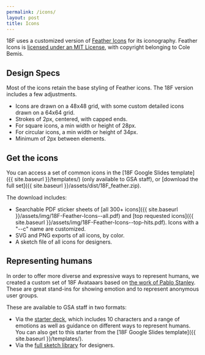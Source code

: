```yaml
---
permalink: /icons/
layout: post
title: Icons
---
```


18F uses a customized version of [Feather Icons](https://feathericons.com/) for its iconography. Feather Icons is [licensed under an MIT License](https://github.com/feathericons/feather/blob/master/LICENSE), with copyright belonging to Cole Bemis.

## Design Specs
Most of the icons retain the base styling of Feather icons. The 18F version includes a few adjustments.
* Icons are drawn on a 48x48 grid, with some custom detailed icons drawn on a 64x64 grid.
* Strokes of 2px, centered, with capped ends.
* For square icons, a min width or height of 28px.
* For circular icons, a min width or height of 34px.
* Minimum of 2px between elements.

## Get the icons
You can access a set of common icons in the [18F Google Slides template]({{ site.baseurl }}/templates/) (only available to GSA staff), or [download the full set]({{ site.baseurl }}/assets/dist/18F_feather.zip).

The download includes:
* Searchable PDF sticker sheets of [all 300+ icons]({{ site.baseurl }}/assets/img/18F-Feather-Icons--all.pdf) and [top requested icons]({{ site.baseurl }}/assets/img/18F-Feather-Icons--top-hits.pdf). Icons with a "--c" name are customized.
* SVG and PNG exports of all icons, by color.
* A sketch file of all icons for designers.

## Representing humans
In order to offer more diverse and expressive ways to represent humans, we created a custom set of 18F Avataaars based on [the work of Pablo Stanley](https://getavataaars.com/). These are great stand-ins for showing emotion and to represent anonymous user groups.

These are available to GSA staff in two formats:
* Via the [starter deck](https://docs.google.com/presentation/d/1CXXvxBbVjO3LjIUwRYEbk8WHpsG0AJdUc6SI_jAZDNQ/edit#slide=id.g5fdac3c814_0_209), which includes 10 characters and a range of emotions as well as guidance on different ways to represent humans. You can also get to this starter from the [18F Google Slides template]({{ site.baseurl }}/templates/).
* Via the [full sketch library](https://drive.google.com/drive/folders/1MFGWlJ6Z1ZzIVXK0h0Xh8RsUiBZzYdbg) for designers.
